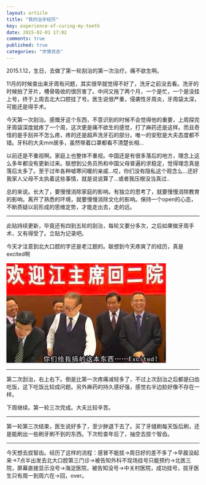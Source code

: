 ```yaml
---
layout: article
title: "我的治牙经历"
key: experience-of-curing-my-teeth
date: 2015-02-01 17:02
comments: true
published: true
categories: "世情百态"
---
```

  
  2015.1.12，生日，去做了第一轮刮治的第一次治疗。痛不欲生啊。

  11月的时候查出来牙周有问题，其实很早就觉得不好了，洗牙之前没去看。洗牙的时候拍了牙片，槽骨吸收的很厉害了。中间又拖了两个月，一个是忙，一个是没挂上号，终于上周去北大口腔挂了号。医生说很严重，侵袭性牙周炎，牙周袋太深，可能还是得手术。

  今天第一次刮治。感慨牙这个东西，不意识到的时候不会觉得他的重要，上周探完牙周袋深度就疼了一个周，这次更是痛不欲生的感觉，打了麻药还是这样。而且奇怪的是手刮并不怎么疼，疼的还是超声洗牙石的部分。唯一的安慰是大夫态度都不错。牙科的大夫mm居多，虽然带着口罩都看不清楚长相...

  以前还是不重视啊。家庭上也整体不重视。中国还是有很多落后的地方，理念上这么多年都没有更新过来。联想到公务员热和中国父母普遍的求稳定，觉得理念真是落后太多了。至于过年各种嘘寒问暖的亲戚...哎，你们没有隐私这个观念么...还好我家人父母不太执着这些事情，就是说说算了...或者我压根没当真过..

  总的来说。长大了，要慢慢消除家庭的影响。有独立的思考了，就要慢慢消除教育的影响。离开了熟悉的环境，就要慢慢消除文化的影响。保持一个open的心态，不断质疑以前形成的思维定势，才能走出去，走的远。

---------

  此贴持续更新，毕竟还有四到五轮的刮治，每轮又要分多次，之后如果做牙周手术，又有得受了。立贴为记录吧。

  今天才注意到北大口腔的字还是老江题的。联想到今天疼爽了的经历，真是excited啊

  ![](/assets/images/2015/excited.png)

----------
  
  第二次刮治，右上右下。倒是比第一次疼痛减轻多了，不过上次刮治之后都是臼齿吃饭，这下吃饭比较成问题。另外麻药的持久感好强，感觉右半边脸好像不存在一样。

  下周继续。第一轮三次完成。大夫比较辛苦。

-----------

  第一轮第三次结束，医生说好多了，至少肿退下去了。买了牙缝刷每天饭后刷，还是能刷出一些刷牙刷不到的东西。下次检查年后了，抽空去拔个智齿。

------------

  今天想去拔智齿。经历了这样的流程：感冒不能拔->周日好的差不多了->早晨没起来->7点半出发去北大口腔第三门诊->被告知外科不现场挂号只能预约->北医三院，屏幕直接显示没号->海淀医院，被告知没号->中关村医院，成功挂号，拔牙医生只有周一到周六在->回，over。
  